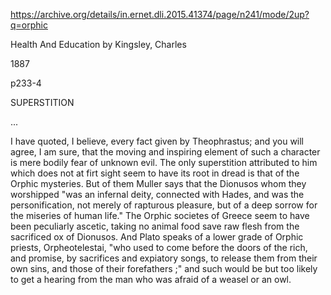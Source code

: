 

https://archive.org/details/in.ernet.dli.2015.41374/page/n241/mode/2up?q=orphic

Health And Education
by Kingsley, Charles

1887

p233-4

SUPERSTITION

...

I have quoted, I believe, every fact given by Theophrastus; and you will agree, I am sure, that the moving and inspiring element of such a character is mere bodily fear of unknown evil. The only superstition attributed to him which does not at firt sight seem to have its root in dread is that of the Orphic mysteries. But of them Muller says that the Dionusos whom they worshipped "was an infernal deity, connected with Hades, and was the personification, not merely of rapturous pleasure, but of a deep sorrow for the miseries of human life." The Orphic societes of Greece seem to have been peculiarly ascetic, taking no animal food save raw flesh from the sacrificed ox of Dionusos. And Plato speaks of a lower grade of Orphic priests, Orpheotelestai, "who used to come before the doors of the rich, and promise, by sacrifices and expiatory songs, to release them from their own sins, and those of their forefathers ;" and such would be but too likely to get a hearing from the man who was afraid of a weasel or an owl.
